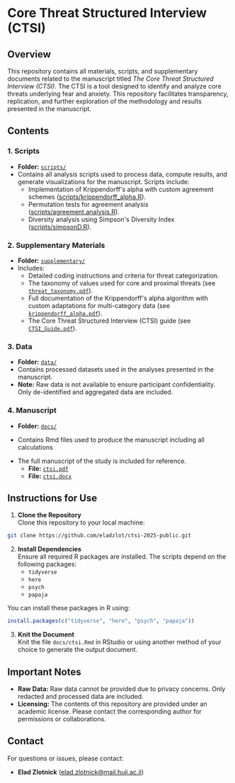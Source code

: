 # Core Threat Structured Interview (CTSI)

## Overview

This repository contains all materials, scripts, and supplementary documents related to the manuscript titled *The Core Threat Structured Interview (CTSI)*.
The CTSI is a tool designed to identify and analyze core threats underlying fear and anxiety.
This repository facilitates transparency, replication, and further exploration of the methodology and results presented in the manuscript.

## Contents

### 1. **Scripts**
- **Folder:** [`scripts/`](scripts/)
- Contains all analysis scripts used to process data, compute results, and generate visualizations for the manuscript. Scripts include:
  - Implementation of Krippendorff's alpha with custom agreement schemes ([scripts/krippendorff_alpha.R](scripts/krippendorf_alpha.R)).
  - Permutation tests for agreement analysis ([scripts/agreement.analysis.R](scripts/agreement.analysis.R)).
  - Diversity analysis using Simpson's Diversity Index ([scripts/simpsonD.R](scripts/simpsonD.R)).

### 2. **Supplementary Materials**
- **Folder:** [`supplementary/`](supplementary/)
- Includes:
  - Detailed coding instructions and criteria for threat categorization.
  - The taxonomy of values used for core and proximal threats (see [`threat_taxonomy.pdf`](supplementary/threat_taxonomy/threat_taxonomy.pdf)).
  - Full documentation of the Krippendorff's alpha algorithm with custom adaptations for multi-category data (see [`krippendorff_alpha.pdf`](supplementary/krippendorff/krippendorff_alpha.pdf)).
  - The Core Threat Structured Interview (CTSI) guide (see [`CTSI_Guide.pdf`](https://eladzlot.github.io/publications/core-fear-manual.pdf)).

### 3. **Data**
- **Folder:** [`data/`](data/)
- Contains processed datasets used in the analyses presented in the manuscript.
- **Note:** Raw data is not available to ensure participant confidentiality. Only de-identified and aggregated data are included.

### 4. **Manuscript**
- **Folder:** [`docs/`](docs/)
* Contains Rmd files used to produce the manuscript including all calculations
- The full manuscript of the study is included for reference.
  - **File:** [`ctsi.pdf`](docs/output/ctsi.pdf)
  - **File:** [`ctsi.docx`](docs/output/ctsi.docx)

## Instructions for Use

1. **Clone the Repository**  
Clone this repository to your local machine:
```bash
git clone https://github.com/eladzlot/ctsi-2025-public.git
```

2. **Install Dependencies**  
Ensure all required R packages are installed. The scripts depend on the following packages:
   - `tidyverse`
   - `here`
   - `psych`
   - `papaja`

  You can install these packages in R using:
```R
install.packages(c("tidyverse", "here", "psych", "papaja"))
```

3. **Knit the Document**  
   Knit the file `docs/ctsi.Rmd` in RStudio or using another method of your choice to generate the output document.

## Important Notes
- **Raw Data:** Raw data cannot be provided due to privacy concerns. Only redacted and processed data are included.
- **Licensing:** The contents of this repository are provided under an academic license. Please contact the corresponding author for permissions or collaborations.

## Contact
For questions or issues, please contact:
- **Elad Zlotnick** (elad.zlotnick@mail.huji.ac.il)

